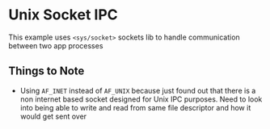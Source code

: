 # Unix Socket IPC

This example uses `<sys/socket>` sockets lib to handle communication between two app processes

## Things to Note

- Using `AF_INET` instead of `AF_UNIX` because just found out that there is a non internet based socket designed for Unix IPC purposes. Need to look into being able to write and read from same file descriptor and how it would get sent over
